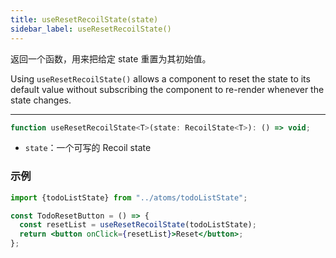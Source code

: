 ```yaml
---
title: useResetRecoilState(state)
sidebar_label: useResetRecoilState()
---
```


返回一个函数，用来把给定 state 重置为其初始值。

Using `useResetRecoilState()` allows a component to reset the state to its default value without subscribing the component to re-render whenever the state changes.

---

```jsx
function useResetRecoilState<T>(state: RecoilState<T>): () => void;
```

- `state`：一个可写的 Recoil state

### 示例

```jsx
import {todoListState} from "../atoms/todoListState";

const TodoResetButton = () => {
  const resetList = useResetRecoilState(todoListState);
  return <button onClick={resetList}>Reset</button>;
};
```

